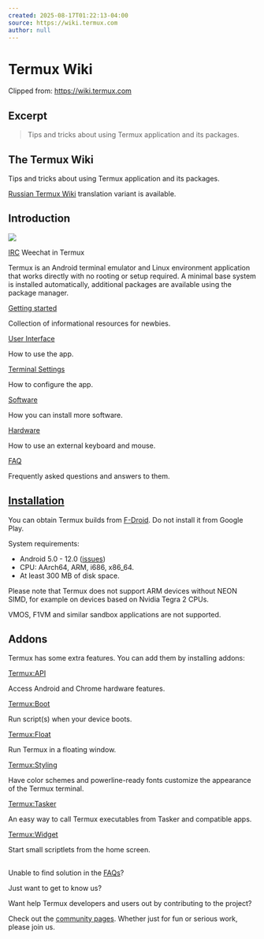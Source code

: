 ```yaml
---
created: 2025-08-17T01:22:13-04:00
source: https://wiki.termux.com
author: null
---
```


# Termux Wiki

Clipped from: https://wiki.termux.com

## Excerpt

> Tips and tricks about using Termux application and its packages.

## The Termux Wiki

Tips and tricks about using Termux application and its packages.

[Russian Termux Wiki](https://wiki.termux.com/wiki/Termux_Wiki_(%D0%BD%D0%B0_%D1%80%D1%83%D1%81%D1%81%D0%BA%D0%BE%D0%BC) "Termux Wiki (на русском)") translation variant is available.

## Introduction

[![](https://wiki.termux.com/images/2/21/Weechat-with-keyboard_framed.png)](https://wiki.termux.com/wiki/File:Weechat-with-keyboard_framed.png)

[IRC](https://wiki.termux.com/wiki/IRC "IRC") Weechat in Termux

Termux is an Android terminal emulator and Linux environment application that works directly with no rooting or setup required. A minimal base system is installed automatically, additional packages are available using the package manager.

[Getting started](https://wiki.termux.com/wiki/Getting_started "Getting started")

Collection of informational resources for newbies.

[User Interface](https://wiki.termux.com/wiki/User_Interface "User Interface")

How to use the app.

[Terminal Settings](https://wiki.termux.com/wiki/Terminal_Settings "Terminal Settings")

How to configure the app.

[Software](https://wiki.termux.com/wiki/Software "Software")

How you can install more software.

[Hardware](https://wiki.termux.com/wiki/Hardware "Hardware")

How to use an external keyboard and mouse.

[FAQ](https://wiki.termux.com/wiki/FAQ "FAQ")

Frequently asked questions and answers to them.

## [Installation](https://wiki.termux.com/wiki/Installation "Installation")

You can obtain Termux builds from [F-Droid](https://f-droid.org/repository/browse/?fdid=com.termux). Do not install it from Google Play.

System requirements:

-   Android 5.0 - 12.0 ([issues](https://github.com/termux/termux-packages/labels/android-12))
-   CPU: AArch64, ARM, i686, x86_64.
-   At least 300 MB of disk space.

  
Please note that Termux does not support ARM devices without NEON SIMD, for example on devices based on Nvidia Tegra 2 CPUs.

VMOS, F1VM and similar sandbox applications are not supported.  

## Addons

Termux has some extra features. You can add them by installing addons:

[Termux:API](https://wiki.termux.com/wiki/Termux:API "Termux:API")

Access Android and Chrome hardware features.

[Termux:Boot](https://wiki.termux.com/wiki/Termux:Boot "Termux:Boot")

Run script(s) when your device boots.

[Termux:Float](https://wiki.termux.com/wiki/Termux:Float "Termux:Float")

Run Termux in a floating window.

[Termux:Styling](https://wiki.termux.com/wiki/Termux:Styling "Termux:Styling")

Have color schemes and powerline-ready fonts customize the appearance of the Termux terminal.

[Termux:Tasker](https://wiki.termux.com/wiki/Termux:Tasker "Termux:Tasker")

An easy way to call Termux executables from Tasker and compatible apps.

[Termux:Widget](https://wiki.termux.com/wiki/Termux:Widget "Termux:Widget")

Start small scriptlets from the home screen.

## 

Unable to find solution in the [FAQs](https://wiki.termux.com/wiki/FAQ "FAQ")?

Just want to get to know us?

Want help Termux developers and users out by contributing to the project?

Check out the [community pages](https://wiki.termux.com/wiki/Community "Community"). Whether just for fun or serious work, please join us.
